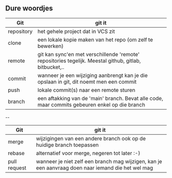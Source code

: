 ## Dure woordjes
<!-- .slide: style="font-size:28" -->
|Git | git it |
|-------|------|
| repository | het gehele project dat in VCS zit |
| clone | een lokale kopie maken van het repo (om zelf te bewerken) |
| remote | git kan sync'en met verschillende 'remote' repositories tegelijk. Meestal github, gitlab, bitbucket,..|
| commit | wanneer je een wijziging aanbrengt kan je die opslaan in git, dit noemt men een commit |
| push | lokale commit(s) naar een remote sturen |
| branch | een aftakking van de 'main' branch. Bevat alle code, maar commits gebeuren enkel op die branch |
--
<!-- .slide: style="font-size:28" -->
|Git | git it |
|-------|------|
| merge | wijzigingen van een andere branch ook op de huidige branch toepassen |
| rebase | alternatief voor merge, negeren tot later :-) |
| pull request | wanneer je niet zelf een branch mag wijzigen, kan je een aanvraag doen naar iemand die het wel mag |
